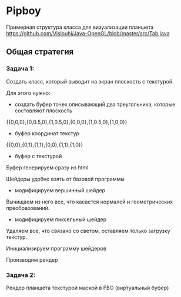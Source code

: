 # Pipboy

Примерная структура класса для визуализации планшета
https://github.com/Vislouhi/Java-OpenGL/blob/master/src/Tab.java

## Общая стратегия

### Задача 1:

Создать класс, который выводит на экран плоскость с текстурой.

Для этого нужно:

- создать буфер точек описывающий два треугольника, которые состовляют плоскость

{{0,0,0},{0,0.5,0},{1,0.5,0},{0,0,0},{1,0.5,0},{1,0,0}}

- буфер координат текстур

{{0,0},{0,1},{1,1},{0,0},{1,1},{1,0}}

- буфер с текстурой

Буфер генерируем сразу из html

Шейдеры удобно взять от базовой программы

- модифицируем вершинный шейдер 

Вычищаем из него все, что касается нормалей и геометрических преобразований. 

- модифицируем пиксельный шейдер 

Удаляем все, что связано со светом, оставляем только загрузку текстур.

Инициализируем программу шейдеров

Производим рендер

### Задача 2:

Рендер  планшета текстурой маской в FBO (виртуальный буфер)





 
